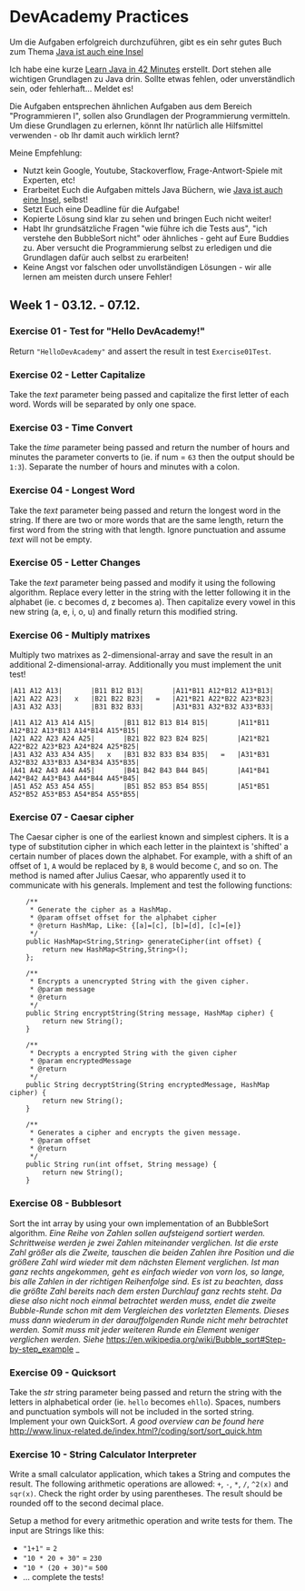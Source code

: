 # DevAcademy Practices
Um die Aufgaben erfolgreich durchzuführen, gibt es ein sehr gutes Buch zum Thema [Java ist auch eine Insel](http://openbook.rheinwerk-verlag.de/javainsel/)

Ich habe eine kurze [Learn Java in 42 Minutes](https://github.com/axelmotyka/adventcalendar/blob/master/LearnJavain42minutes.pdf) erstellt. Dort stehen alle wichtigen Grundlagen zu Java drin. Sollte etwas fehlen, oder unverständlich sein, oder fehlerhaft... Meldet es!

Die Aufgaben entsprechen ähnlichen Aufgaben aus dem Bereich "Programmieren I", sollen also Grundlagen der Programmierung vermitteln.
Um diese Grundlagen zu erlernen, könnt Ihr natürlich alle Hilfsmittel verwenden - ob Ihr damit auch wirklich lernt?

Meine Empfehlung:
* Nutzt kein Google, Youtube, Stackoverflow, Frage-Antwort-Spiele mit Experten, etc!
* Erarbeitet Euch die Aufgaben mittels Java Büchern, wie [Java ist auch eine Insel](http://openbook.rheinwerk-verlag.de/javainsel/), selbst!
* Setzt Euch eine Deadline für die Aufgabe!
* Kopierte Lösung sind klar zu sehen und bringen Euch nicht weiter!
* Habt Ihr grundsätzliche Fragen "wie führe ich die Tests aus", "ich verstehe den BubbleSort nicht" oder ähnliches - geht auf Eure Buddies zu. Aber versucht die Programmierung selbst zu erledigen und die Grundlagen dafür auch selbst zu erarbeiten!
* Keine Angst vor falschen oder unvollständigen Lösungen - wir alle lernen am meisten durch unsere Fehler!

## Week 1 - 03.12. - 07.12.

### Exercise 01 - Test for "Hello DevAcademy!"
Return `"HelloDevAcademy"` and assert the result in test `Exercise01Test`.

### Exercise 02 - Letter Capitalize
Take the _text_ parameter being passed and capitalize the first letter of each word. Words will be separated by only one space.

### Exercise 03 - Time Convert
Take the _time_ parameter being passed and return the number of hours and minutes the parameter converts to (ie. if num = `63` then the output should be `1:3`). Separate the number of hours and minutes with a colon.

### Exercise 04 - Longest Word
Take the _text_ parameter being passed and return the longest word in the string. If there are two or more words that are the same length, return the first word from the string with that length. Ignore punctuation and assume _text_ will not be empty.
  
### Exercise 05 - Letter Changes
Take the _text_ parameter being passed and modify it using the following algorithm. Replace every letter in the string with the letter following it in the alphabet (ie. c becomes d, z becomes a). Then capitalize every vowel in this new string (a, e, i, o, u) and finally return this modified string.

### Exercise 06 - Multiply matrixes
Multiply two matrixes as 2-dimensional-array and save the result in an additional 2-dimensional-array. 
Additionally you must implement the unit test!
```
|A11 A12 A13|       |B11 B12 B13|       |A11*B11 A12*B12 A13*B13|
|A21 A22 A23|   x   |B21 B22 B23|   =   |A21*B21 A22*B22 A23*B23|
|A31 A32 A33|       |B31 B32 B33|       |A31*B31 A32*B32 A33*B33|

|A11 A12 A13 A14 A15|       |B11 B12 B13 B14 B15|       |A11*B11 A12*B12 A13*B13 A14*B14 A15*B15|
|A21 A22 A23 A24 A25|       |B21 B22 B23 B24 B25|       |A21*B21 A22*B22 A23*B23 A24*B24 A25*B25|
|A31 A32 A33 A34 A35|   x   |B31 B32 B33 B34 B35|   =   |A31*B31 A32*B32 A33*B33 A34*B34 A35*B35|
|A41 A42 A43 A44 A45|       |B41 B42 B43 B44 B45|       |A41*B41 A42*B42 A43*B43 A44*B44 A45*B45|
|A51 A52 A53 A54 A55|       |B51 B52 B53 B54 B55|       |A51*B51 A52*B52 A53*B53 A54*B54 A55*B55|
```
### Exercise 07 - Caesar cipher
The Caesar cipher is one of the earliest known and simplest ciphers. It is a type of substitution cipher in which each letter in the plaintext is 'shifted' a certain number of places down the alphabet. For example, with a shift of an offset of `1`, `A` would be replaced by `B`, `B` would become `C`, and so on. 
The method is named after Julius Caesar, who apparently used it to communicate with his generals.
Implement and test the following functions:
```
    /**
     * Generate the cipher as a HashMap.
     * @param offset offset for the alphabet cipher
     * @return HashMap, Like: {[a]=[c], [b]=[d], [c]=[e]}
     */
    public HashMap<String,String> generateCipher(int offset) {
        return new HashMap<String,String>();
    };

    /**
     * Encrypts a unencrypted String with the given cipher.
     * @param message
     * @return
     */
    public String encryptString(String message, HashMap cipher) {
        return new String();
    }

    /**
     * Decrypts a encrypted String with the given cipher
     * @param encryptedMessage
     * @return
     */
    public String decryptString(String encryptedMessage, HashMap cipher) {
        return new String();
    }

    /**
     * Generates a cipher and encrypts the given message.
     * @param offset
     * @return
     */
    public String run(int offset, String message) {
        return new String();
    }
```

### Exercise 08 - Bubblesort
Sort the int array by using your own implementation of an BubbleSort algorithm.
_Eine Reihe von Zahlen sollen aufsteigend sortiert werden. Schrittweise werden je zwei Zahlen miteinander verglichen. Ist die erste Zahl größer als die Zweite, tauschen die beiden Zahlen ihre Position und die größere Zahl wird wieder mit dem nächsten Element verglichen. Ist man ganz rechts angekommen, geht es einfach wieder von vorn los, so lange, bis alle Zahlen in der richtigen Reihenfolge sind.
Es ist zu beachten, dass die größte Zahl bereits nach dem ersten Durchlauf ganz rechts steht. Da diese also nicht noch einmal betrachtet werden muss, endet die zweite Bubble-Runde schon mit dem Vergleichen des vorletzten Elements. Dieses muss dann wiederum in der darauffolgenden Runde nicht mehr betrachtet werden. Somit muss mit jeder weiteren Runde ein Element weniger verglichen werden. Siehe_ https://en.wikipedia.org/wiki/Bubble_sort#Step-by-step_example _

### Exercise 09 - Quicksort
Take the _str_ string parameter being passed and return the string with the letters in alphabetical order (ie. `hello` becomes `ehllo`). Spaces, numbers and punctuation symbols will not be included in the sorted string. Implement your own QuickSort.
_A good overview can be found here_ http://www.linux-related.de/index.html?/coding/sort/sort_quick.htm

### Exercise 10 - String Calculator Interpreter
Write a small calculator application, which takes a String and computes the result.
The following arithmetic operations are allowed: `+`, `-`, `*`, `/`, `^2(x)` and `sqr(x)`.
Check the right order by using parentheses. 
The result should be rounded off to the second decimal place.

Setup a method for every aritmethic operation and write tests for them.
The input are Strings like this:
*  `"1+1"` = `2`
*  `"10 * 20 + 30"` = `230`
*  `"10 * (20 + 30)"`= `500`
*  ... complete the tests!